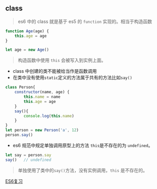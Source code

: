 ## class 
> es6 中的 class 就是基于 es5 的 `function` 实现的。相当于构造函数
``` js
function Age(age) {
    this.age = age
}

let age = new Age()
```
> 构造函数中使用 `this` 会被写入到实例上面。
* class 中创建的类不能被给当作是函数调用
* 在类中没有使用`static`定义的方法属于共有的方法比如`say()`
``` js
class Person{
    constructor(name, age) {
        this.name = name
        this.age = age
    }
    say(){
        console.log(this.name)
    }
}
let person = new Person('a', 12)
person.say()
```
* es6 规范中规定单独调用原型上的方法 `this`是不存在的为 `undefined`。
``` js
let say = person.say
say()   // undefined
```
> 单独使用了类中的`say()`方法，没有实例调用，`this` 是不存在的。





[ES6复习](https://juejin.cn/post/6844903726201700365#heading-0)



